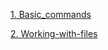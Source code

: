 
[1. Basic_commands](https://github.com/domanhduy/ghichep/blob/master/DuyDM/Linux/docs/Basic-commands.md)

[2. Working-with-files](https://github.com/domanhduy/ghichep/blob/master/DuyDM/Linux/docs/Working-with-files.md)